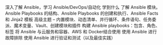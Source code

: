深入了解 Ansible，学习 Ansible/DevOps/自动化
学到什么
了解 Ansible 模块。Ansible Playbooks 的结构、Ansible Playbooks 的创建和执行、Ansible Facts 和 Jinja2 模板
高级主题 – 内置模块、动态清单、并行循环、条件语句、任务委派、魔术变量、Vault、创建模块和插件
构建 Ansible playbooks：包含、角色、标签
将 Ansible 与云服务和容器、AWS 和 Docker结合使用 使用 Ansible 进行
故障排除
使用 Ansible 进行验证和测试（以及最佳实践）
